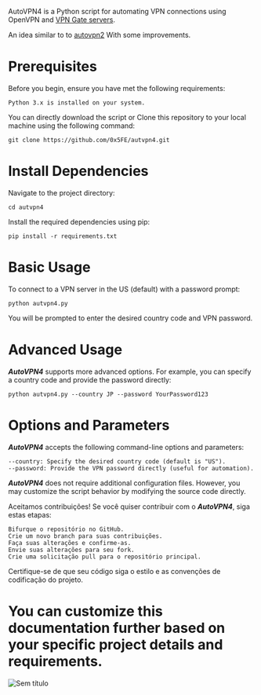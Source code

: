 AutoVPN4 is a Python script for automating VPN connections using OpenVPN and [VPN Gate servers](https://www.vpngate.net). 

An idea similar to to [autovpn2](https://github.com/ruped24/autovpn2) With some improvements.


# Prerequisites

Before you begin, ensure you have met the following requirements:

    Python 3.x is installed on your system.


You can directly download the script or Clone this repository to your local machine using the following command:

    git clone https://github.com/0x5FE/autvpn4.git


# Install Dependencies

Navigate to the project directory:

    cd autvpn4

    
Install the required dependencies using pip:

    pip install -r requirements.txt



# Basic Usage

To connect to a VPN server in the US (default) with a password prompt:

    python autvpn4.py

You will be prompted to enter the desired country code and VPN password.


# Advanced Usage

***AutoVPN4*** supports more advanced options. For example, you can specify a country code and provide the password directly:

    python autvpn4.py --country JP --password YourPassword123


# Options and Parameters

***AutoVPN4*** accepts the following command-line options and parameters:

    --country: Specify the desired country code (default is "US").
    --password: Provide the VPN password directly (useful for automation).

***AutoVPN4*** does not require additional configuration files. However, you may customize the script behavior by modifying the source code directly.

Aceitamos contribuições! Se você quiser contribuir com o ***AutoVPN4***, siga estas etapas:

    Bifurque o repositório no GitHub.
    Crie um novo branch para suas contribuições.
    Faça suas alterações e confirme-as.
    Envie suas alterações para seu fork.
    Crie uma solicitação pull para o repositório principal.

Certifique-se de que seu código siga o estilo e as convenções de codificação do projeto.


# You can customize this documentation further based on your specific project details and requirements.


![Sem título](https://github.com/0x5FE/autvpn4/assets/65371336/34063a8a-5f7d-4ab1-8087-f0c144a4b4af)
